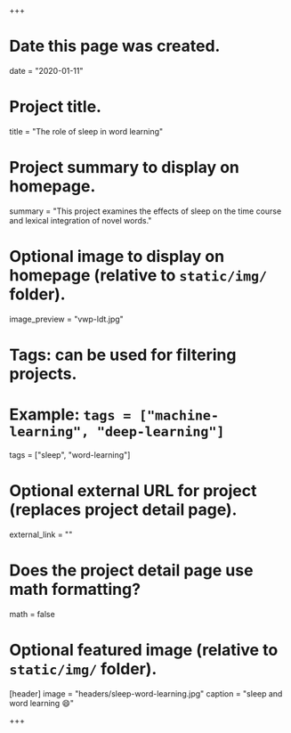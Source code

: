 +++
# Date this page was created.
date = "2020-01-11"

# Project title.
title = "The role of sleep in word learning"

# Project summary to display on homepage.
summary = "This project examines the effects of sleep on the time course and lexical integration of novel words."

# Optional image to display on homepage (relative to `static/img/` folder).
image_preview = "vwp-ldt.jpg"

# Tags: can be used for filtering projects.
# Example: `tags = ["machine-learning", "deep-learning"]`
tags = ["sleep", "word-learning"]

# Optional external URL for project (replaces project detail page).
external_link = ""

# Does the project detail page use math formatting?
math = false

# Optional featured image (relative to `static/img/` folder).
[header]
image = "headers/sleep-word-learning.jpg"
caption = "sleep and word learning :smile:"

+++

